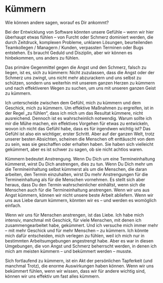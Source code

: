 # Kümmern

Wie können andere sagen, worauf es Dir ankommt?

Bei der Entwicklung von Software könnten unsere Gefühle &ndash; wenn wir hier überhaupt etwas fühlen &ndash; von Furcht oder Schmerz dominiert werden, die durch Zeitdruck, komplexen Probleme, unklaren Lösungen, beurteilenden Teamkollegen / Managern / Kunden, verpassten Terminen oder Bugs entstehen. Es braucht Geduld und Disziplin, aber wir können es hinbekommen, uns anders zu fühlen.
 
Das primäre Gegenmittel gegen die Angst und den Schmerz, falsch zu liegen, ist es, sich zu kümmern: Nicht zuzulassen, dass die Angst oder der Schmerz uns zwingt, uns nicht mehr abzurackern und uns selbst zu schützen, sondern uns weiterhin mit unserem ganzen Herzen zu kümmern und nach effektiveren Wegen zu suchen, um uns mit unseren ganzen Geist zu kümmern. 

Ich unterscheide zwischen dem Gefühl, mich zu kümmern und dem Geschick, mich zu kümmern. Um effektive Maßnahmen zu ergreifen, ist in der Regel „zu fühlen“, dass ich mich um das Resultat kümmere, nicht ausreichend. Dennoch ist es wahrscheinlich notwendig. Warum sollte ich mir die Mühe machen, ein effektives Vorgehen für etwas zu entwickeln, wovon ich nicht das Gefühl habe, dass es für irgendwen wichtig ist? Das Gefühl ist also ein wichtiger, erster Schritt. Aber auf der ganzen Welt, trotz unserer besten Absichten, scheinen die Menschen oft enttäuscht von dem zu sein, was sie geschaffen oder erhalten haben. Sie haben sich vielleicht gekümmert, aber es ist schwer zu sagen, ob sie nicht achtlos waren.

Kümmern bedeutet Anstrengung. Wenn Du Dich um eine Termineinhaltung kümmerst, wirst Du Dich anstrengen, dies zu tun. Wenn Du Dich mehr um die Termineinhaltung selbst kümmerst als um die Menschen, die daran arbeiten, den Termin einzuhalten, wirst Du mehr Anstrengungen für die Termineinhaltung als für die Menschen vornehmen. Es stellt sich aber heraus, dass Du den Termin wahrscheinlicher einhältst, wenn sich die Menschen auch für die Termineinhaltung anstrengen. Wenn wir uns aus Angst kümmern, können wir nicht unsere beste Arbeit abliefern. Wenn wir uns aus Liebe darum kümmern, könnten wir es &ndash; und werden es womöglich einfach.

Wenn wir uns für Menschen anstrengen, ist das Liebe. Ich habe mich intensiv, manchmal mit Geschick, für viele Menschen, mit denen ich zusammengearbeitet habe, gekümmert. Und ich versuche mich immer mehr &ndash; mit mehr Geschick und für mehr Menschen &ndash; zu kümmern. Ich könnte mich dafür entscheiden, mich verlegen zu fühlen, weil ich mich nur in bestimmten Arbeitsumgebungen angestrengt habe. Aber es war in diesen Umgebungen, die von Angst und Schmerz beherrscht werden, in denen ich mich am meisten kümmern &ndash; und bekümmert werden &ndash; musste.

Sich fortlaufend zu kümmern, ist ein Akt der persönlichen Tapferkeit (und manchmal Trotz), die enorme Auswirkungen haben können. Wenn wir uns bekümmert fühlen, wenn wir wissen, dass wir für andere wichtig sind, können wir uns effektiv um fast alles kümmern.
